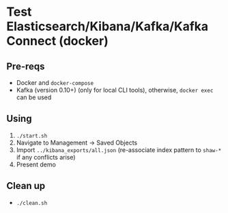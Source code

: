 # Test Elasticsearch/Kibana/Kafka/Kafka Connect (docker)

## Pre-reqs
- Docker and `docker-compose`
- Kafka (version 0.10+) (only for local CLI tools), otherwise, `docker exec` can be used

## Using
1. `./start.sh`
2. Navigate to Management -> Saved Objects
3. Import `../kibana_exports/all.json` (re-associate index pattern to `shaw-*` if any conflicts arise)
4. Present demo

## Clean up
- `./clean.sh`